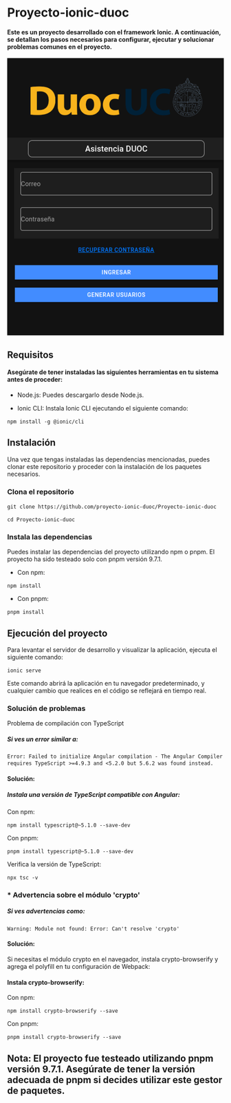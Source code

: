 # Proyecto-ionic-duoc

#### Este es un proyecto desarrollado con el framework Ionic. A continuación, se detallan los pasos necesarios para configurar, ejecutar y solucionar problemas comunes en el proyecto.


![Texto alternativo](login.png)

## Requisitos

#### Asegúrate de tener instaladas las siguientes herramientas en tu sistema antes de proceder:

* Node.js: Puedes descargarlo desde Node.js.

* Ionic CLI: Instala Ionic CLI ejecutando el siguiente comando:

``` 
npm install -g @ionic/cli
```

## Instalación

Una vez que tengas instaladas las dependencias mencionadas, puedes clonar este repositorio y proceder con la instalación de los paquetes necesarios.

### Clona el repositorio

```
git clone https://github.com/proyecto-ionic-duoc/Proyecto-ionic-duoc
```

```
cd Proyecto-ionic-duoc
```

### Instala las dependencias

Puedes instalar las dependencias del proyecto utilizando npm o pnpm. El proyecto ha sido testeado solo con pnpm versión 9.7.1.

* Con npm:
```
npm install
```

* Con pnpm:
```
pnpm install
```
## Ejecución del proyecto

Para levantar el servidor de desarrollo y visualizar la aplicación, ejecuta el siguiente comando:
```
ionic serve
```
Este comando abrirá la aplicación en tu navegador predeterminado, y cualquier cambio que realices en el código se reflejará en tiempo real.

### Solución de problemas

Problema de compilación con TypeScript

##### Si ves un error similar a:

```
Error: Failed to initialize Angular compilation - The Angular Compiler requires TypeScript >=4.9.3 and <5.2.0 but 5.6.2 was found instead.
```
#### Solución:

##### Instala una versión de TypeScript compatible con Angular:
Con npm: 
```
npm install typescript@~5.1.0 --save-dev
```

Con pnpm: 
```
pnpm install typescript@~5.1.0 --save-dev
```

Verifica la versión de TypeScript: 
```
npx tsc -v
```


### * Advertencia sobre el módulo 'crypto'

##### Si ves advertencias como:
```
Warning: Module not found: Error: Can't resolve 'crypto'
```

#### Solución:

Si necesitas el módulo crypto en el navegador, instala crypto-browserify y agrega el polyfill en tu configuración de Webpack:

#### Instala crypto-browserify:

Con npm: 
```
npm install crypto-browserify --save
```
Con pnpm: 
```
pnpm install crypto-browserify --save
```



## Nota: El proyecto fue testeado utilizando pnpm versión 9.7.1. Asegúrate de tener la versión adecuada de pnpm si decides utilizar este gestor de paquetes.